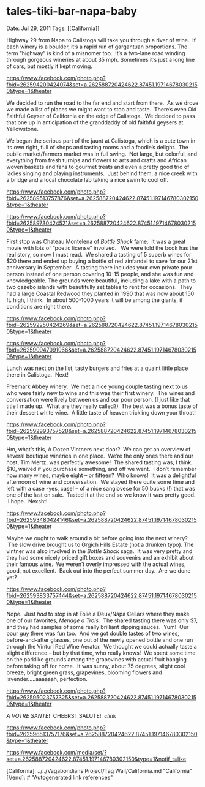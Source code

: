 # tales-tiki-bar-napa-baby

Date: Jul 29, 2011
Tags: [[California]]

Highway 29 from Napa to Calistoga will take you through a river of wine.  If each winery is a boulder, it’s a rapid run of gargantuan proportions. The term “highway” is kind of a misnomer too.  It’s a two-lane road winding through gorgeous wineries at about 35 mph. Sometimes it’s just a long line of cars, but mostly it kept moving.

https://www.facebook.com/photo.php?fbid=262594200424074&set=a.262588720424622.87451.197146780302150&type=1&theater

We decided to run the road to the far end and start from there.  As we drove we made a list of places we might want to stop and taste.  There’s even Old Faithful Geyser of California on the edge of Calistoga.  We decided to pass that one up in anticipation of the granddaddy of old faithful geysers at Yellowstone.

We began the serious part of the jaunt at Calistoga, which is a cute town in its own right, full of shops and tasting rooms and a foodie’s delight.  The public market/farmers market was in full swing.  Not large, but colorful, and everything from fresh turnips and flowers to arts and crafts and African woven baskets and fans to gourmet treats and even a pretty good trio of ladies singing and playing instruments.  Just behind them, a nice creek with a bridge and a local chocolate lab taking a nice swim to cool off.

https://www.facebook.com/photo.php?fbid=262589513757876&set=a.262588720424622.87451.197146780302150&type=1&theater

https://www.facebook.com/photo.php?fbid=262589730424521&set=a.262588720424622.87451.197146780302150&type=1&theater

First stop was Chateau Montelena of *Bottle Shock* fame.  It was a great movie with lots of “poetic license” involved.   We were told the book has the real story, so now I must read.  We shared a tasting of 5 superb wines for $20 there and ended up buying a bottle of red zinfandel to save for our 21st anniversary in September.  A tasting there includes your own private pour person instead of one person covering 10-15 people, and she was fun and knowledgeable. The grounds were beautiful, including a lake with a path to two gazebo islands with beautifully set tables to rent for occasions.  They had a large Coastal Redwood they planted in 1990 that was now about 150 ft. high, I think.  In about 500-1000 years it will be among the giants, if conditions are right there.

https://www.facebook.com/photo.php?fbid=262592250424269&set=a.262588720424622.87451.197146780302150&type=1&theater

https://www.facebook.com/photo.php?fbid=262590947091066&set=a.262588720424622.87451.197146780302150&type=1&theater

Lunch was next on the list, tasty burgers and fries at a quaint little place there in Calistoga.  Next!

Freemark Abbey winery.  We met a nice young couple tasting next to us who were fairly new to wine and this was their first winery.  The wines and conversation were lively between us and our pour person. (I just like that title I made up.  What are they really called?)  The best was a bonus taste of their dessert white wine.  A little taste of heaven trickling down your throat!

https://www.facebook.com/photo.php?fbid=262592993757528&set=a.262588720424622.87451.197146780302150&type=1&theater

Hm, what’s this, A Dozen Vintners next door?  We can get an overview of several boutique wineries in one place.  We’re the only ones there and our host, Tim Mertz, was perfectly awesome!  The shared tasting was, I think, $10, waived if you purchase something, and off we went.  I don’t remember how many wines, maybe eight – or fifteen?  Who knows!  It was a delightful afternoon of wine and conversation.  We stayed there quite some time and left with a case -yes, case! – of a nice sangiovese for 50 bucks (!) that was one of the last on sale.  Tasted it at the end so we know it was pretty good.  I hope.  Nexsht!

https://www.facebook.com/photo.php?fbid=262593480424146&set=a.262588720424622.87451.197146780302150&type=1&theater

Maybe we ought to walk around a bit before going into the next winery?  The slow drive brought us to Grgich Hills Estate (not a drunken typo). The vintner was also involved in the *Bottle Shock* saga.  It was very pretty and they had some nicely priced gift boxes and souvenirs and an exhibit about their famous wine.  We weren’t overly impressed with the actual wines, good, not excellent.  Back out into the perfect summer day.  Are we done yet?

https://www.facebook.com/photo.php?fbid=262593833757444&set=a.262588720424622.87451.197146780302150&type=1&theater

Nope.  Just *had* to stop in at Folie a Deux/Napa Cellars where they make one of our favorites, *Menage a Trois.*  The shared tasting there was only $7, and they had samples of some really brilliant dipping sauces.  Yum!  Our pour guy there was fun too.  And we got double tastes of two wines, before-and-after glasses, one out of the newly opened bottle and one run through the Vinturi Red Wine Aerator.  We thought we could actually taste a slight difference – but by that time, who really knows!  We spent some time on the parklike grounds among the grapevines with actual fruit hanging before taking off for home.  It was sunny, about 75 degrees, slight cool breeze, bright green grass, grapevines, blooming flowers and lavender…..aaaaaah, perfection.

https://www.facebook.com/photo.php?fbid=262595023757325&set=a.262588720424622.87451.197146780302150&type=1&theater

*A VOTRE SANTE*!  CHEERS!  SALUTE!  *clink*

https://www.facebook.com/photo.php?fbid=262596513757176&set=a.262588720424622.87451.197146780302150&type=1&theater

https://www.facebook.com/media/set/?set=a.262588720424622.87451.197146780302150&type=1&notif_t=like

[//begin]: # "Autogenerated link references for markdown compatibility"
[California]: ../../Vagabondians Project/Tag Wall/California.md "California"
[//end]: # "Autogenerated link references"